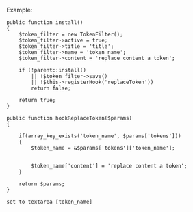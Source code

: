 Example:

    public function install()
    {
        $token_filter = new TokenFilter();
        $token_filter->active = true;
        $token_filter->title = 'title';
        $token_filter->name = 'token_name';
        $token_filter->content = 'replace content a token';

        if (!parent::install()
            || !$token_filter->save()
            || !$this->registerHook('replaceToken'))
            return false;

        return true;
    }

    public function hookReplaceToken($params)
    {

        if(array_key_exists('token_name', $params['tokens']))
        {
            $token_name = &$params['tokens']['token_name'];


            $token_name['content'] = 'replace content a token';
        }

        return $params;
    }

    set to textarea [token_name]